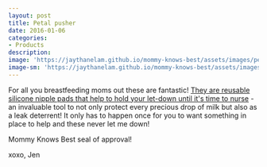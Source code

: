 ```yaml
---
layout: post
title: Petal pusher
date: 2016-01-06
categories:
- Products
description:
image: 'https://jaythanelam.github.io/mommy-knows-best/assets/images/petal-pusher.jpg'
image-sm: 'https://jaythanelam.github.io/mommy-knows-best/assets/images/petal-pusher.jpg'
---
```


For all you breastfeeding moms out these are fantastic! [They are reusable silicone nipple pads that help to hold your let-down until it's time to nurse](https://www.fashionnova.com/products/petal-pushers-breast-petal-nude) - an invaluable tool to not only protect every precious drop of milk but also as a leak deterrent! It only has to happen once for you to want something in place to help and these never let me down!

Mommy Knows Best seal of approval!

xoxo,
Jen
